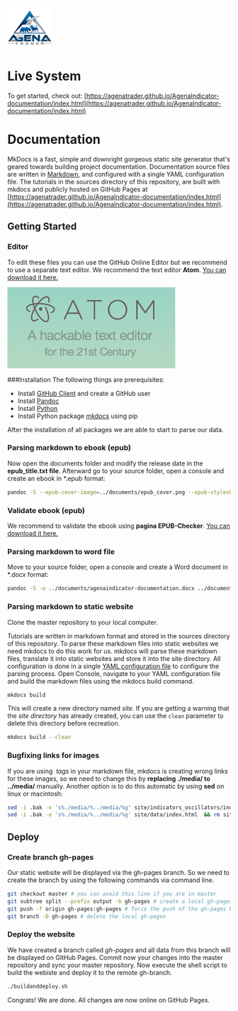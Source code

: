 ![AgenaTrader](./sources/images/logo_100.png)

# Live System
To get started, check out: [https://agenatrader.github.io/AgenaIndicator-documentation/index.html](https://agenatrader.github.io/AgenaIndicator-documentation/index.html)

# Documentation
MkDocs is a fast, simple and downright gorgeous static site generator that's geared towards building project documentation.
Documentation source files are written in [Markdown](https://guides.github.com/features/mastering-markdown/), and configured with a single YAML configuration file.
The tutorials in the sources directory of this repository, are built with mkdocs and publicly hosted on GitHub Pages at [https://agenatrader.github.io/AgenaIndicator-documentation/index.html](https://agenatrader.github.io/AgenaIndicator-documentation/index.html).

## Getting Started
### Editor
To edit these files you can use the GitHub Online Editor but we recommend to use a separate text editor.
We recommend the text editor **Atom**. [You can download it here.](https://atom.io)

![Atom](./sources/images/logo_atom.png)

###Installation
The following things are prerequisites:
* Install [GitHub Client](https://desktop.github.com) and create a GitHub user
* Install [Pandoc](http://pandoc.org/installing.html)
* Install [Python](https://www.python.org/downloads/)
* Install Python package [mkdocs](http://www.mkdocs.org) using pip

After the installation of all packages we are able to start to parse our data.

### Parsing markdown to ebook (epub)
Now open the documents folder and modify the release date in the **epub_title.txt file**.
Afterward go to your source folder, open a console and create an ebook in \*.epub format:
```bash
pandoc -S --epub-cover-image=../documents/epub_cover.png --epub-stylesheet=../documents/epub_styles.css -o ../documents/agenaindicator-documentation.epub ../documents/epub_title.txt index.md data.md indicators_oscillators.md
```

### Validate ebook (epub)
We recommend to validate the ebook using **pagina EPUB-Checker**. [You can download it here.](http://www.pagina-online.de/produkte/epub-checker/#c773)

### Parsing markdown to word file
Move to your source folder, open a console and create a Word document in \*.docx format:
```bash
pandoc -S -o ../documents/agenaindicator-documentation.docx ../documents/epub_title.txt index.md data.md indicators_oscillators.md
```

### Parsing markdown to static website
Clone the master repository to your local computer.

Tutorials are written in markdown format and stored in the sources directory of this repository.
To parse these markdown files into static websites we need mkdocs to do this work for us. mkdocs will parse these markdown files, translate it into static websites and store it into the site directory.
All configuration is done in a single [YAML configuration file](mkdocs.yml) to configure the parsing process.
Open Console, navigate to your YAML configuration file and build the markdown files using the mkdocs build command.
```bash
mkdocs build
```
This will create a new directory named *site*.
If you are getting a warning that the *site directory* has already created, you can use the `clean` parameter to delete this directory before recreation.
```bash
mkdocs build --clean
```

### Bugfixing links for images
If you are using *<img> tags* in your markdown file, mkdocs is creating wrong links for these images, so we need to change this by **replacing ./media/ to ../media/** manually.
Another option is to do this automatic by using **sed** on linux or macintosh:
```bash
sed -i .bak -e 's%./media/%../media/%g' site/indicators_oscillators/index.html  && rm site/indicators_oscillators/index.html.bak
sed -i .bak -e 's%./media/%../media/%g' site/data/index.html  && rm site/data/index.html.bak
```

## Deploy
### Create branch gh-pages
Our static website will be displayed via the gh-pages branch. So we need to create the branch by using the following commands via command line.
```bash
git checkout master # you can avoid this line if you are in master
git subtree split --prefix output -b gh-pages # create a local gh-pages branch containing the splitted output folder
git push -f origin gh-pages:gh-pages # force the push of the gh-pages branch to the remote gh-pages branch at origin
git branch -D gh-pages # delete the local gh-pages
```

### Deploy the website
We have created a branch called *gh-pages* and all data from this branch will be displayed on GitHub Pages.
Commit now your changes into the master repository and sync your master repository.
Now execute the shell script to build the webiste and deploy it to the remote gh-branch.
```bash
./buildanddeploy.sh
```

Congrats! We are done. All changes are now online on GitHub Pages.
